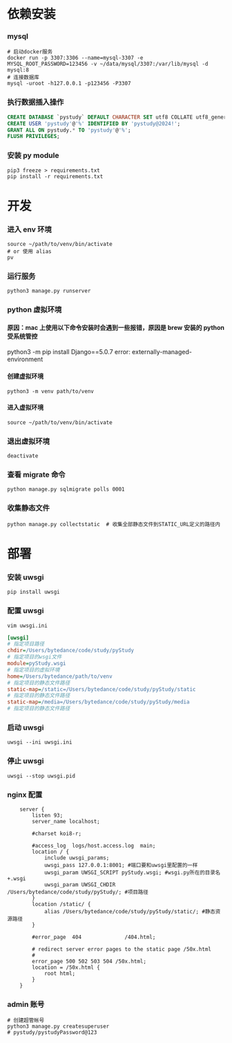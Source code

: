 # 依赖安装

### mysql

```shell
# 启动docker服务
docker run -p 3307:3306 --name=mysql-3307 -e MYSQL_ROOT_PASSWORD=123456 -v ~/data/mysql/3307:/var/lib/mysql -d mysql:8
# 连接数据库
mysql -uroot -h127.0.0.1 -p123456 -P3307
```

### 执行数据插入操作

```sql
CREATE DATABASE `pystudy` DEFAULT CHARACTER SET utf8 COLLATE utf8_general_ci;
CREATE USER 'pystudy'@'%' IDENTIFIED BY 'pystudy@2024!';
GRANT ALL ON pystudy.* TO 'pystudy'@'%';
FLUSH PRIVILEGES;
```

### 安装 py module

```shell
pip3 freeze > requirements.txt
pip install -r requirements.txt
```

# 开发

### 进入 env 环境

```shell
source ~/path/to/venv/bin/activate
# or 使用 alias
pv
```

### 运行服务

```shell
python3 manage.py runserver
```

### python 虚拟环境

#### 原因：mac 上使用以下命令安装时会遇到一些报错，原因是 brew 安装的 python 受系统管控

python3 -m pip install Django==5.0.7
error: externally-managed-environment

#### 创建虚拟环境

```shell
python3 -m venv path/to/venv
```

#### 进入虚拟环境

```shell
source ~/path/to/venv/bin/activate
```

### 退出虚拟环境

```shell
deactivate
```

### 查看 migrate 命令

```shell
python manage.py sqlmigrate polls 0001
```

### 收集静态文件

```shell
python manage.py collectstatic  # 收集全部静态文件到STATIC_URL定义的路径内

```

# 部署

### 安装 uwsgi

```shell
pip install uwsgi
```

### 配置 uwsgi

```shell
vim uwsgi.ini
```

```ini
[uwsgi]
# 指定项目路径
chdir=/Users/bytedance/code/study/pyStudy
# 指定项目的wsgi文件
module=pyStudy.wsgi
# 指定项目的虚拟环境
home=/Users/bytedance/path/to/venv
# 指定项目的静态文件路径
static-map=/static=/Users/bytedance/code/study/pyStudy/static
# 指定项目的静态文件路径
static-map=/media=/Users/bytedance/code/study/pyStudy/media
# 指定项目的静态文件路径

```

### 启动 uwsgi

```shell
uwsgi --ini uwsgi.ini
```

### 停止 uwsgi

```shell
uwsgi --stop uwsgi.pid
```

### nginx 配置

```shell
    server {
        listen 93;
        server_name localhost;

        #charset koi8-r;

        #access_log  logs/host.access.log  main;
        location / {
            include uwsgi_params;
            uwsgi_pass 127.0.0.1:8001; #端口要和uwsgi里配置的一样
            uwsgi_param UWSGI_SCRIPT pyStudy.wsgi; #wsgi.py所在的目录名+.wsgi
            uwsgi_param UWSGI_CHDIR /Users/bytedance/code/study/pyStudy/; #项目路径
        }
        location /static/ {
            alias /Users/bytedance/code/study/pyStudy/static/; #静态资源路径
        }

        #error_page  404              /404.html;

        # redirect server error pages to the static page /50x.html
        #
        error_page 500 502 503 504 /50x.html;
        location = /50x.html {
            root html;
        }
    }
```

### admin 账号

```shell
# 创建超管帐号
python3 manage.py createsuperuser
# pystudy/pystudyPassword@123
```
